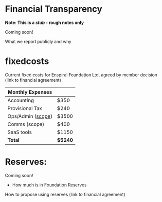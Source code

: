 # Financial Transparency

**Note: This is a *stub* - rough notes only**

Coming soon!

What we report publicly and why

# fixedcosts

Current fixed costs for Enspiral Foundation Ltd, agreed by member decision (link to financial agreement)



|  Monthly Expenses |   |
|---|---|
|  Accounting | $350  |
|  Provisional Tax |  $240 |
| Ops/Admin ([scope](https://enspiral.gitbooks.io/enspiral-handbook/content/ops-scope.html))  |  $3500 |
| Comms (scope) |   $400 |
| SaaS tools  |  $1150 |
|  **Total** | **$5240**  |



# Reserves:

Coming soon!

* How much is in Foundation Reserves

How to propose using reserves (link to financial agreement)